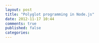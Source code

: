 ```yaml
---
layout: post
title: "Polyglot programming in Node.js"
date: 2012-11-17 10:44
comments: true
published: false
categories: 
---
```

